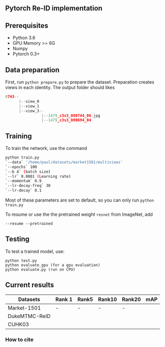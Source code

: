 ## Pytorch Re-ID implementation

## Prerequisites

- Python 3.6
- GPU Memory >= 6G
- Numpy
- Pytorch 0.3+

## Data preparation
First, run `python prepare.py` to prepare the dataset. Preparation creates views in each identity. The output 
folder should likes
```python
0743--
      |--view_0
      |--view_1
      |--view_3--
                |--1479_c3s3_080744_06.jpg
                |--1479_c3s3_080694_04

```


## Training
To train the network, use the command 

```bash
python train.py 
`--data` '/home/paul/datasets/market1501/multiviews' 
`--epochs` 100 
`--b 4` (batch size) 
`--lr` 0.0001 (Learning rate)
`--momentum` 0.9 
`--lr-decay-freq` 30 
`--lr-decay` 0.1
```

Most of these parameters are set to default, so you can only run `python train.py`

To resume or use the the pretrained weight `resnet` from ImageNet, add 
```
--resume --pretrained
```

## Testing
To test a trained model, use: 

```
python test.py
python evaluate_gpu (for a gpu evaluation)
python evaluate.py (run on CPU)
```

## Current results

| Datasets | Rank 1 | Rank5 | Rank10 | Rank20 | mAP |
| -------- | ------ | ------| ------ | ------ | ----|
|Market-1501 |    - |    -  |    -  |   -    |     |
| DukeMTMC-ReID|    |       |        |        |     |
| CUHK03 |          |       |        |        |     |

### How to  cite
